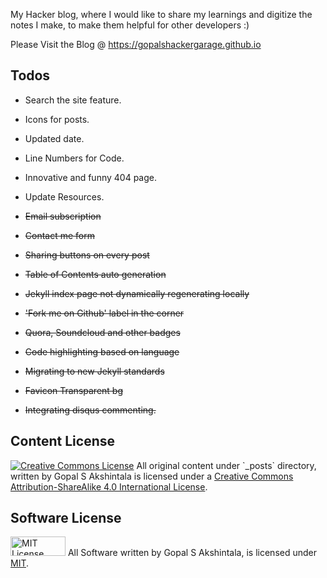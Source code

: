 My Hacker blog, where I would like to share my learnings and digitize the notes I make, to make them helpful for other developers :)

Please Visit the Blog @ https://gopalshackergarage.github.io

## Todos
- Search the site feature.
- Icons for posts.
- Updated date.
- Line Numbers for Code.
- Innovative and funny 404 page.
- Update Resources.

- ~~Email subscription~~
- ~~Contact me form~~
- ~~Sharing buttons on every post~~
- ~~Table of Contents auto generation~~
- ~~Jekyll index page not dynamically regenerating locally~~
- ~~'Fork me on Github' label in the corner~~
- ~~Quora, Soundcloud and other badges~~
- ~~Code highlighting based on language~~
- ~~Migrating to new Jekyll standards~~
- ~~Favicon Transparent bg~~
- ~~Integrating disqus commenting.~~

## Content License
<a rel="license" href="http://creativecommons.org/licenses/by-sa/4.0/">
<img alt="Creative Commons License" style="border-width:0" src="https://i.creativecommons.org/l/by-sa/4.0/88x31.png" /></a>
<span xmlns:dct="http://purl.org/dc/terms/" property="dct:title">All original content under `_posts` directory,</span> 
written by <span xmlns:cc="http://creativecommons.org/ns#" property="cc:attributionName">Gopal S Akshintala</span> 
is licensed under a <a rel="license" href="http://creativecommons.org/licenses/by-sa/4.0/">Creative Commons 
Attribution-ShareAlike 4.0 International License</a>.

## Software License
<a rel="license" href="https://opensource.org/licenses/MIT">
<img alt="MIT License" style="border-width:0" 
src="https://upload.wikimedia.org/wikipedia/commons/thumb/0/0c/MIT_logo.svg/800px-MIT_logo.svg.png" width="88" height="31"/></a>
All Software written by Gopal S Akshintala, is licensed under <a rel="license" href="https://opensource.org/licenses/MIT">MIT</a>.